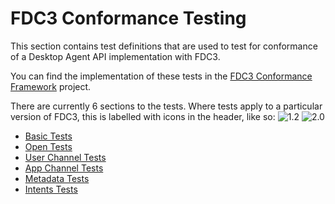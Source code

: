 # FDC3 Conformance Testing

This section contains test definitions that are used to test for conformance of a Desktop Agent API implementation with FDC3.

You can find the implementation of these tests in the [FDC3 Conformance Framework](https://github.com/finos/FDC3-conformance-framework) project.

There are currently 6 sections to the tests.  Where tests apply to a particular version of FDC3, this is labelled with icons in the header, like so: ![1.2](https://img.shields.io/badge/FDC3-1.2-green) ![2.0](https://img.shields.io/badge/FDC3-2.0-blue)

- [Basic Tests](Basic-Tests.md)
- [Open Tests](Open-Tests.md)
- [User Channel Tests](User-Channel-Tests.md)
- [App Channel Tests](App-Channel-Tests.md)
- [Metadata Tests](Metadata-Tests.md)
- [Intents Tests](Intents-Tests.md)
